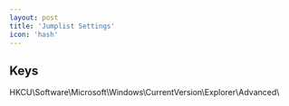 ```yaml
---
layout: post
title: 'Jumplist Settings'
icon: 'hash'
---
```


## Keys

HKCU\Software\Microsoft\Windows\CurrentVersion\Explorer\Advanced\

